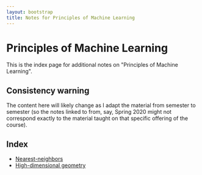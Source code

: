 ```yaml
---
layout: bootstrap
title: Notes for Principles of Machine Learning
---
```


# Principles of Machine Learning

This is the index page for additional notes on "Principles of Machine
Learning". 

## Consistency warning

The content here will likely change as I adapt the material from
semester to semester (so the notes linked to from, say, Spring 2020
might not correspond exactly to the material taught on that specific
offering of the course).

## Index

* [Nearest-neighbors](nearest-neighbors.html)
* [High-dimensional geometry](high-dimensional-geometry.html)
